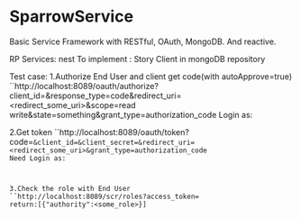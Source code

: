 # SparrowService
Basic Service Framework with RESTful, OAuth, MongoDB. And reactive. 

RP Services: nest
To implement :
Story Client in mongoDB repository

Test case:
1.Authorize End User and client get code(with autoApprove=true)
``http://localhost:8089/oauth/authorize?client_id=<clientid>&response_type=code&redirect_uri=<redirect_some_uri>&scope=read write&state=something&grant_type=authorization_code
Login as:<username>

2.Get token
``http://localhost:8089/oauth/token?code=<code>&client_id=<clientid>&client_secret=<secret>&redirect_uri=<redirect_some_uri>&grant_type=authorization_code
Need Login as:<clientid>

3.Check the role with End User
``http://localhost:8089/scr/roles?access_token=<token>
return:[{"authority":<some_role>}]